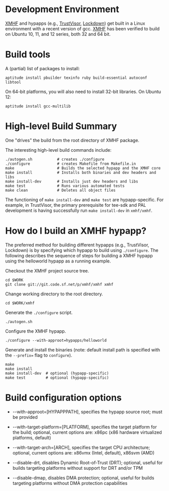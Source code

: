 Development Environment
=======================

[XMHF](..) and hypapps (e.g., [TrustVisor](../../hypapps/trustvisor), 
[Lockdown](../../hypapps/lockdown)) get built in a Linux environment with 
a recent version of gcc. [XMHF](..) has been verified to build on Ubuntu 
10, 11, and 12 series, both 32 and 64 bit.

Build tools
===========

A (partial) list of packages to install:

    aptitude install pbuilder texinfo ruby build-essential autoconf libtool

On 64-bit platforms, you will also need to install 32-bit
libraries. On Ubuntu 12:

    aptitude install gcc-multilib

High-level Build Summary
========================

One "drives" the build from the root directory of XMHF package.  

The interesting high-level build commands include:

    ./autogen.sh           # creates ./configure
    ./configure            # creates Makefile from Makefile.in
    make                   # Builds the selected hypapp and the XMHF core
    make install           # Installs both binaries and dev headers and libs
    make install-dev       # Installs just dev headers and libs
    make test              # Runs various automated tests
    make clean             # Deletes all object files

The functioning of `make install-dev` and `make test` are
hypapp-specific. For example, in TrustVisor, the primary prerequisite
for tee-sdk and PAL development is having successfully run `make
install-dev` in `xmhf/xmhf`.

How do I build an XMHF hypapp?
==============================

The preferred method for building different hypapps (e.g., TrustVisor,
Lockdown) is by specifying which hypapp to build using `./configure`.
The following describes the sequence of steps for building a XMHF
hypapp using the helloworld hypapp as a running example.

Checkout the XMHF project source tree.

    cd $WORK
    git clone git://git.code.sf.net/p/xmhf/xmhf xmhf

Change working directory to the root directory.

    cd $WORK/xmhf

Generate the `./configure` script.

    ./autogen.sh

Configure the XMHF hypapp.

    ./configure --with-approot=hypapps/helloworld
   
Generate and install the binaries (note: default install path is specified with the `--prefix=` flag to `configure`).

    make
    make install
    make install-dev  # optional (hypapp-specific)
    make test         # optional (hypapp-specific)

Build configuration options
===========================

* --with-approot=[HYPAPPPATH], specifies the hypapp source root; must be provided

* --with-target-platform=[PLATFORM], specifies the target platform for the build; optional, current options are: x86pc (x86 hardware virtualized platforms, default)

* --with-target-arch=[ARCH], specifies the target CPU architecture; optional, current options are: x86vmx (Intel, default), x86svm (AMD)

* --disable-drt, disables Dynamic Root-of-Trust (DRT); optional, useful for builds targeting platforms without support for DRT and/or TPM

* --disable-dmap, disables DMA protection; optional, useful for builds targeting platforms without DMA protection capabilities
